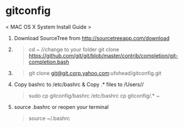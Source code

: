 gitconfig
=========

< MAC OS X System Install Guide >

1. Download SourceTree from http://sourcetreeapp.com/download

2. > cd ~ //change to your folder
   > git clone https://github.com/git/git/blob/master/contrib/completion/git-completion.bash

3. > git clone git@git.corp.yahoo.com:ufohead/gitconfig.git

4. Copy bashrc to /etc/bashrc & Copy .* files to /Users/<yourname>/
   > sudo cp gitconfig/bashrc /etc/bashrc
   > cp gitconfig/.* ~

5. source .bashrc or reopen your terminal
   > source ~/.bashrc
